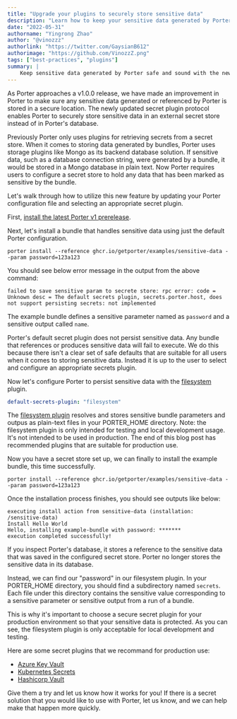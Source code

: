 ```yaml
---
title: "Upgrade your plugins to securely store sensitive data"
description: "Learn how to keep your sensitive data generated by Porter safe and sound"
date: "2022-05-31"
authorname: "Yingrong Zhao"
author: "@vinozzz"
authorlink: "https://twitter.com/GaysianB612"
authorimage: "https://github.com/VinozzZ.png"
tags: ["best-practices", "plugins"]
summary: |
    Keep sensitive data generated by Porter safe and sound with the new secret plugin protocol
---
```


As Porter approaches a v1.0.0 release, we have made an improvement in Porter to make sure any sensitive data generated or referenced by Porter is stored in a secure location.
The newly updated secret plugin protocol enables Porter to securely store sensitive data in an external secret store instead of in Porter's database.

Previously Porter only uses plugins for retrieving secrets from a secret store. When it comes to storing data generated by bundles, Porter uses storage plugins like Mongo as its backend database solution. If sensitive data, such as a database connection string, were generated by a bundle, it would be stored in a Mongo database in plain text.
Now Porter requires users to configure a secret store to hold any data that has been marked as sensitive by the bundle. 

Let's walk through how to utilize this new feature by updating your Porter configuration file and selecting an appropriate secret plugin. 

First, [install the latest Porter v1 prerelease](/docs/getting-started/install-porter/#canary).

Next, let's install a bundle that handles sensitive data using just the default Porter configuration.

```
porter install --reference ghcr.io/getporter/examples/sensitive-data --param password=123a123
```

You should see below error message in the output from the above command:
```
failed to save sensitive param to secrete store: rpc error: code = Unknown desc = The default secrets plugin, secrets.porter.host, does not support persisting secrets: not implemented
```

The example bundle defines a sensitive parameter named as `password` and a sensitive output called `name`.

Porter's default secret plugin does not persist sensitive data. Any bundle that references or produces sensitive data will fail to execute. We do this because there isn't a clear set of safe defaults that are suitable for all users when it comes to storing sensitive data. Instead it is up to the user to select and configure an appropriate secrets plugin. 

Now let's configure Porter to persist sensitive data with the [filesystem](/plugins/filesystem/) plugin.

```yaml
default-secrets-plugin: "filesystem"
```

The [filesystem plugin](/plugins/filesystem/) resolves and stores sensitive bundle parameters and outpus as plain-text files in your PORTER_HOME directory.
Note: the filesystem plugin is only intended for testing and local development usage. It's not intended to be used in production. The end of this blog post has recommended plugins that are suitable for production use. 

Now you have a secret store set up, we can finally to install the example bundle, this time successfully.

```
porter install --reference ghcr.io/getporter/examples/sensitive-data --param password=123a123
```

Once the installation process finishes, you should see outputs like below:

```
executing install action from sensitive-data (installation: /sensitive-data)
Install Hello World
Hello, installing example-bundle with password: *******
execution completed successfully!
```

If you inspect Porter's database, it stores a reference to the sensitive data that was saved in the configured secret store. Porter no longer stores the sensitive data in its database.

Instead, we can find our "password" in our filesystem plugin. In your PORTER_HOME directory, you should find a subdirectory named `secrets`. Each file under this directory contains the sensitive value corresponding to a sensitive parameter or sensitive output from a run of a bundle. 

This is why it's important to choose a secure secret plugin for your production environment so that your sensitive data is protected. As you can see, the filesystem plugin is only acceptable for local development and testing.

Here are some secret plugins that we recommand for production use:
- [Azure Key Vault](/plugins/azure/#secrets)
- [Kubernetes Secrets](/plugins/kubernetes/#secrets)
- [Hashicorp Vault](/plugins/hashicorp/)

Give them a try and let us know how it works for you! If there is a secret solution that you would like to use with Porter, let us know, and we can help make that happen more quickly.
